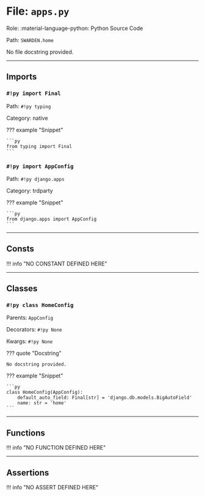 # File: `apps.py`

Role: :material-language-python: Python Source Code

Path: `SWARDEN.home`

No file docstring provided.

---

## Imports

### `#!py import Final`

Path: `#!py typing`

Category: native

??? example "Snippet"

    ```py
    from typing import Final
    ```

### `#!py import AppConfig`

Path: `#!py django.apps`

Category: trdparty

??? example "Snippet"

    ```py
    from django.apps import AppConfig
    ```



---

## Consts

!!! info "NO CONSTANT DEFINED HERE"

---

## Classes

### `#!py class HomeConfig`

Parents: `AppConfig`

Decorators: `#!py None`

Kwargs: `#!py None`

??? quote "Docstring"

    No docstring provided.

??? example "Snippet"

    ```py
    class HomeConfig(AppConfig):
        default_auto_field: Final[str] = 'django.db.models.BigAutoField'
        name: str = 'home'
    ```



---

## Functions

!!! info "NO FUNCTION DEFINED HERE"

---

## Assertions

!!! info "NO ASSERT DEFINED HERE"
